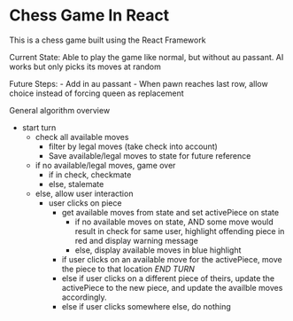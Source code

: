 # Chess Game In React

This is a chess game built using the React Framework

Current State: Able to play the game like normal, but without au passant. AI works but only picks its moves at random

Future Steps: 
    - Add in au passant 
    - When pawn reaches last row, allow choice instead of forcing queen as replacement


General algorithm overview
- start turn
    - check all available moves
        - filter by legal moves (take check into account)
        - Save available/legal moves to state for future reference
    - if no available/legal moves, game over
        - if in check, checkmate
        - else, stalemate
    - else, allow user interaction
        - user clicks on piece
            - get available moves from state and set activePiece on state
                - if no available moves on state, AND some move would result in check for same user, highlight offending piece in red and display warning message
                - else, display available moves in blue highlight
            - if user clicks on an available move for the activePiece, move the piece to that location *END TURN*
            - else if user clicks on a different piece of theirs, update the activePiece to the new piece, and update the availble moves accordingly.
            - else if user clicks somewhere else, do nothing
